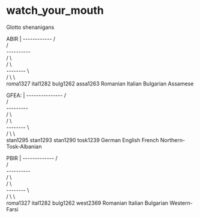 # watch_your_mouth
Glotto shenanigans


ABIR
                     |
               ------------
              /            \
             /              \
         ----------          \
        /          \          \
       /            \          \
    --------         \          \
   /        \         \          \
roma1327 ital1282  bulg1262  assa1263
Romanian  Italian  Bulgarian Assamese

GFEA:
                       |
               ---------------
              /               \
             /                 \
         ---------              \
        /         \              \
       /           \              \
    --------        \              \
   /        \        \              \
stan1295 stan1293 stan1290       tosk1239
 German   English  French  Northern-Tosk-Albanian



PBIR
                     |
               -------------
              /             \
             /               \
         ----------           \
        /          \           \
       /            \           \
    --------         \           \
   /        \         \           \
roma1327 ital1282  bulg1262    west2369
Romanian  Italian  Bulgarian Western-Farsi
